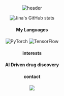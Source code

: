 <div align="center">


![header](https://capsule-render.vercel.app/api?type=Rect&color=0:FFCCCC,100:CC6666&height=180&section=header&text=neutro_jina%20&fontSize=80&fontColor=FFFFFF)


![Jina's GitHub stats](https://github-readme-stats.vercel.app/api?username=neutro-jina&show_icons=true&theme=calm)


#### My Languages

#### 
![PyTorch](https://img.shields.io/badge/PyTorch-%23EE4C2C.svg?style=for-the-badge&logo=PyTorch&logoColor=white)
![TensorFlow](https://img.shields.io/badge/TensorFlow-%23FF6F00.svg?style=for-the-badge&logo=TensorFlow&logoColor=white)

#### interests
#### AI Driven drug discovery

#### contact

 <a href="https://blog.naver.com/kimjina1997"><img src="https://img.shields.io/badge/naver_blog-03C75A?style=flat-square&logo=naver_blog&logoColor=white"/></a>
